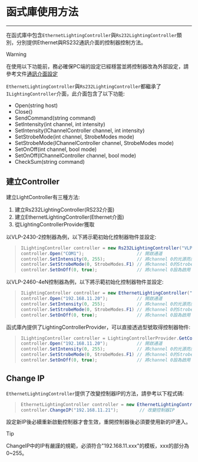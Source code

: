# 函式庫使用方法

* * * *

在函式庫中包含`EthernetLightingController`與`Rs232LightingController`類別，分別提供Ethernet與RS232通訊介面的控制器控制方法。

> [!WARNING]
> 在使用以下功能前，務必確保PC端的設定已經穩當並將控制器改為外部設定，請參考文件[通訊介面設定][]

`EthernetLightingController`與`Rs232LightingController`都繼承了`ILightingController`介面，此介面包含了以下功能:

- Open(string host)
- Close()
- SendCommand(string command)
- SetIntensity(int channel, int intensity)
- SetIntensity(IChannelController channel, int intensity)
- SetStrobeMode(int channel, StrobeModes mode)
- SetStrobeMode(IChannelController channel, StrobeModes mode)
- SetOnOff(int channel, bool mode)
- SetOnOff(IChannelController channel, bool mode)
- CheckSum(string command)
  
## 建立Controller

建立LightController有三種方法:

1. 建立Rs232LightingController(RS232介面)
2. 建立EthernetLightingController(Ethernet介面)
3. 從LightingControllerProvider獲取

以VLP-2430-2控制器為例，以下將示範初始化控制器物件並設定:

> ```cs
> ILightingController controller = new Rs232LightingController("VLP-2430-2", 2);
> controller.Open("COM1");                    // 開啟通道
> controller.SetIntensity(0, 255);            // 將channel 0的光源亮度值設為255
> controller.SetStrobeMode(0, StrobeModes.F1) // 將channel 0的Strobe Mode設為F1
> controller.SetOnOff(0, true);               // 將channel 0設為啟用
> ```

以VLP-2460-4eN控制器為例，以下將示範初始化控制器物件並設定:

> ```cs
> ILightingController controller = new EthernetLightingController("VLP-2460-4eN", 4);
> controller.Open("192.168.11.20");           // 開啟通道
> controller.SetIntensity(0, 255);            // 將channel 0的光源亮度值設為255
> controller.SetStrobeMode(0, StrobeModes.F1) // 將channel 0的Strobe Mode設為F1
> controller.SetOnOff(0, true);               // 將channel 0設為啟用
> ```

函式庫內提供了LightingControllerProvider，可以直接透過型號取得控制器物件:

> ```cs
> ILightingController controller = LightingControllerProvider.GetController("VLP-2460-4eN");
> controller.Open("192.168.11.20");           // 開啟通道
> controller.SetIntensity(0, 255);            // 將channel 0的光源亮度值設為255
> controller.SetStrobeMode(0, StrobeModes.F1) // 將channel 0的Strobe Mode設為F1
> controller.SetOnOff(0, true);               // 將channel 0設為啟用
> ```

## Change IP

`EthernetLightingController`提供了改變控制器IP的方法，請參考以下程式碼:

> ```cs
> EthernetLightingController controller = new EthernetLightingController("VLP-2460-4eN", 4);
> controller.ChangeIP("192.168.11.21");        // 改變控制器IP
> ```

設定新IP後必續重新啟動控制器才會生效，重開控制器後必須要使用新的IP連入。

> [!Tip]
> ChangeIP中的IP有嚴謹的規範，必須符合"192.168.11.xxx"的模板，xxx的部分為0~255。

[通訊介面設定]: 通訊介面設定.md